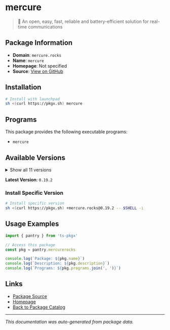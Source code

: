 # mercure

> 🪽 An open, easy, fast, reliable and battery-efficient solution for real-time communications

## Package Information

- **Domain**: `mercure.rocks`
- **Name**: `mercure`
- **Homepage**: Not specified
- **Source**: [View on GitHub](https://github.com/pkgxdev/pantry/tree/main/projects/mercure.rocks/package.yml)

## Installation

```bash
# Install with launchpad
sh <(curl https://pkgx.sh) mercure
```

## Programs

This package provides the following executable programs:

- `mercure`

## Available Versions

<details>
<summary>Show all 11 versions</summary>

- `0.19.2`, `0.19.1`, `0.19.0`, `0.18.4`, `0.18.3`
- `0.18.2`, `0.18.1`, `0.18.0`, `0.17.1`, `0.17.0`
- `0.16.3`

</details>

**Latest Version**: `0.19.2`

### Install Specific Version

```bash
# Install specific version
sh <(curl https://pkgx.sh) +mercure.rocks@0.19.2 -- $SHELL -i
```

## Usage Examples

```typescript
import { pantry } from 'ts-pkgx'

// Access this package
const pkg = pantry.mercurerocks

console.log(`Package: ${pkg.name}`)
console.log(`Description: ${pkg.description}`)
console.log(`Programs: ${pkg.programs.join(', ')}`)
```

## Links

- [Package Source](https://github.com/pkgxdev/pantry/tree/main/projects/mercure.rocks/package.yml)
- [Homepage](#)
- [Back to Package Catalog](../package-catalog.md)

---

*This documentation was auto-generated from package data.*
